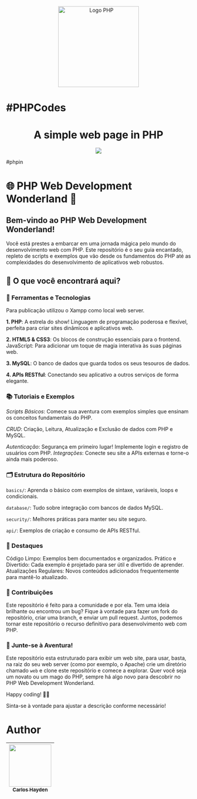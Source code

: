 
<div align="center">
    <!-- <img src="https://www.php.net/images/logos/php-logo-bigger.png" alt="Logo BackEnd" width="80"> -->
    <h1></h1>
    <img src="https://www.php.net/images/logos/new-php-logo.png" alt="Logo PHP" width="220">
</div>

# #PHPCodes



<h1 align="center"> A simple web page in PHP </h1>



<p align="center">
    <img src="http://img.shields.io/static/v1?label=STATUS&message=EM%20DESENVOLVIMENTO&color=GREEN&style=for-the-badge"/>
</p>

#phpin

# 🌐 PHP Web Development Wonderland 🐘

## Bem-vindo ao PHP Web Development Wonderland!

Você está prestes a embarcar em uma jornada mágica pelo mundo do desenvolvimento web com PHP. Este repositório é o seu guia encantado, repleto de scripts e exemplos que vão desde os fundamentos do PHP até as complexidades do desenvolvimento de aplicativos web robustos.

## 🎩 O que você encontrará aqui?

### 🔧 Ferramentas e Tecnologias
Para publicação utilizou o Xampp como local web server.

__1. PHP__: A estrela do show! Linguagem de programação poderosa e flexível, perfeita para criar sites dinâmicos e aplicativos web.

__2. HTML5 & CSS3__: Os blocos de construção essenciais para o frontend.
JavaScript: Para adicionar um toque de magia interativa às suas páginas web.

__3. MySQL__: O banco de dados que guarda todos os seus tesouros de dados.

__4. APIs RESTful__: Conectando seu aplicativo a outros serviços de forma elegante.

### 📚 Tutoriais e Exemplos

_Scripts Básicos_: Comece sua aventura com exemplos simples que ensinam os conceitos fundamentais do PHP.

_CRUD_: Criação, Leitura, Atualização e Exclusão de dados com PHP e MySQL.

_Autenticação_: Segurança em primeiro lugar! Implemente login e registro de usuários com PHP.
_Integrações_: Conecte seu site a APIs externas e torne-o ainda mais poderoso.

### 🗂️ Estrutura do Repositório
`basics/`: Aprenda o básico com exemplos de sintaxe, variáveis, loops e condicionais.

`database/`: Tudo sobre integração com bancos de dados MySQL.

`security/`: Melhores práticas para manter seu site seguro.

`api/`: Exemplos de criação e consumo de APIs RESTful.

### 🎉 Destaques
Código Limpo: Exemplos bem documentados e organizados.
Prático e Divertido: Cada exemplo é projetado para ser útil e divertido de aprender.
Atualizações Regulares: Novos conteúdos adicionados frequentemente para mantê-lo atualizado.

### 🤝 Contribuições
Este repositório é feito para a comunidade e por ela. Tem uma ideia brilhante ou encontrou um bug? Fique à vontade para fazer um fork do repositório, criar uma branch, e enviar um pull request. Juntos, podemos tornar este repositório o recurso definitivo para desenvolvimento web com PHP.

### 🌟 Junte-se à Aventura!

Este repositório esta estruturado para exibir um web site, para usar, basta, na raiz do seu web server (como por exemplo, o Apache) crie um diretório chamado `web` e clone este repositório e comece a explorar.
Quer você seja um novato ou um mago do PHP, sempre há algo novo para descobrir no PHP Web Development Wonderland.

Happy coding! 🐘✨

Sinta-se à vontade para ajustar a descrição conforme necessário!



# Author

| [<img src="https://avatars.githubusercontent.com/u/79289647?v=4" width=115><br><sub>Carlos Hayden</sub>](https://github.com/JunhaumHayden) |
| :---: |

